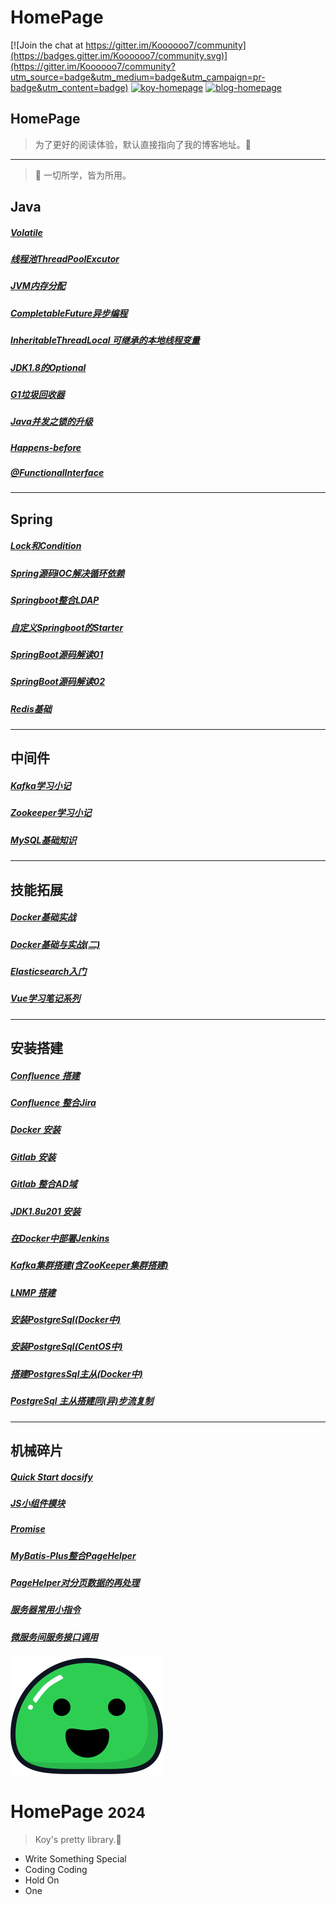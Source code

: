 # HomePage

[![Join the chat at https://gitter.im/Koooooo7/community](https://badges.gitter.im/Koooooo7/community.svg)](https://gitter.im/Koooooo7/community?utm_source=badge&utm_medium=badge&utm_campaign=pr-badge&utm_content=badge)      [![koy-homepage](https://img.shields.io/badge/2021~2024-HomePage-brightgreen)](https://github.com/Koooooo-7)      [![blog-homepage](https://img.shields.io/badge/Blog-HomePage-orange)](https://koooooo.ko8e24.top)

<!-- for github search text -->

## HomePage

> 为了更好的阅读体验，默认直接指向了我的博客地址。:dog:
---

> :wrench: 一切所学，皆为所用。


## Java

##### [Volatile](https://koooooo.ko8e24.top/#/patch/docs/Volatile.md)

##### [线程池ThreadPoolExcutor](https://koooooo.ko8e24.top/#/patch/docs/线程池ThreadPoolExcutor.md)

##### [JVM内存分配](https://koooooo.ko8e24.top/#/patch/docs/JVM小梳理.md)

##### [CompletableFuture异步编程](https://koooooo.ko8e24.top/#/patch/docs/CompletableFuture异步编程.md)

##### [InheritableThreadLocal 可继承的本地线程变量](https://koooooo.ko8e24.top/#/patch/docs/InheritableThreadLocal.md)

##### [JDK1.8的Optional](https://koooooo.ko8e24.top/#/patch/docs/JDK1.8的Optional.md)

##### [G1垃圾回收器](https://koooooo.ko8e24.top/#/patch/docs/G1垃圾回收器.md)

##### [Java并发之锁的升级](https://koooooo.ko8e24.top/#/patch/docs/Java并发之锁的升级.md)

##### [Happens-before](https://koooooo.ko8e24.top/#/patch/docs/Happens-before.md)

##### [@FunctionalInterface](/patch/docs/@FunctionalInterface.md)
---



## Spring

##### [Lock和Condition](https://koooooo.ko8e24.top/#/patch/docs/Lock和Condition.md)

##### [Spring源码IOC解决循环依赖](https://koooooo.ko8e24.top/#/patch/docs/Spring源码IOC解决循环依赖.md)

##### [Springboot整合LDAP](https://koooooo.ko8e24.top/#/patch/docs/Springboot整合LDAP.md)

##### [自定义Springboot的Starter](https://koooooo.ko8e24.top/#/patch/docs/自定义Springboot的Starter.md)

##### [SpringBoot源码解读01](https://koooooo.ko8e24.top/#/patch/docs/SpringBoot源码01.md)

##### [SpringBoot源码解读02](https://koooooo.ko8e24.top/#/patch/docs/SpringBoot源码02.md)

##### [Redis基础](https://koooooo.ko8e24.top/#/patch/docs/Redis基础.md) 

---



## 中间件

##### [Kafka学习小记](https://koooooo.ko8e24.top/#/patch/docs/Kafka学习小记.md)

##### [Zookeeper学习小记](https://koooooo.ko8e24.top/#/patch/docs/Zookeeper学习小记.md)

##### [MySQL基础知识](https://koooooo.ko8e24.top/#/patch/docs/MySQL基础知识.md)

---



## 技能拓展

##### [Docker基础实战](https://koooooo.ko8e24.top/#/patch/docs/Docker基础实战.md)

##### [Docker基础与实战(二)](https://koooooo.ko8e24.top/#/patch/docs/Docker基础与实战(二).md)

##### [Elasticsearch入门](https://koooooo.ko8e24.top/#/patch/docs/Elasticsearch入门.md)

##### [Vue学习笔记系列](https://koooooo.ko8e24.top/#/insane/2019/Vue学习小记01.md)

---



## 安装搭建

##### [Confluence 搭建](https://koooooo.ko8e24.top/#/build/docs/搭建Confluence.md)

##### [Confluence 整合Jira](https://koooooo.ko8e24.top/#/build/docs/Confluence整合Jira.md)

##### [Docker 安装](https://koooooo.ko8e24.top/#/build/docs/安装Docker.md)

##### [Gitlab 安装](https://koooooo.ko8e24.top/#/build/docs/安装Gitlab.md)

##### [Gitlab 整合AD域](https://koooooo.ko8e24.top/#/build/docs/Gitlab整合AD域.md)

##### [JDK1.8u201 安装](https://koooooo.ko8e24.top/#/build/docs/安装JDK1.8u201.md)

##### [在Docker中部署Jenkins](https://koooooo.ko8e24.top/#/build/docs/在Docker中部署Jenkins.md)

##### [Kafka集群搭建(含ZooKeeper集群搭建)](https://koooooo.ko8e24.top/#/build/docs/Kafka集群搭建(含ZooKeeper集群搭建).md)

##### [LNMP 搭建](https://koooooo.ko8e24.top/#/build/docs/搭建LNMP.md)

##### [安装PostgreSql(Docker中)](https://koooooo.ko8e24.top/#/build/docs/Docker安装PostgreSql.md)

##### [安装PostgreSql(CentOS中)](https://koooooo.ko8e24.top/#/build/docs/安装PostgresSql10.7.md)

##### [搭建PostgresSql主从(Docker中)](https://koooooo.ko8e24.top/#/build/docs/在Docker中搭建Pg主从.md)

##### [PostgreSql 主从搭建同(异)步流复制](https://koooooo.ko8e24.top/#//build/docs/PostgreSql主从搭建同（异）步流复制.md)

---



## 机械碎片

##### [Quick Start docsify](https://koooooo.ko8e24.top/#/patch/docs/Quick-Start-docsify.md)
##### [JS小组件模块](https://koooooo.ko8e24.top/#/patch/docs/JS小组件模块.md)
##### [Promise](https://koooooo.ko8e24.top/#/patch/docs/Promise.md)
##### [MyBatis-Plus整合PageHelper](https://koooooo.ko8e24.top/#/patch/docs/MyBatis-Plus整合PageHelper.md) 
##### [PageHelper对分页数据的再处理](https://koooooo.ko8e24.top/#/patch/docs/PageHelper对分页数据的再处理.md)
##### [服务器常用小指令](https://koooooo.ko8e24.top/#/patch/docs/服务器常用小指令.md)
##### [微服务间服务接口调用](https://koooooo.ko8e24.top/#/patch/docs/微服务间服务接口调用.md)


<!-- cover -->
![logo](docs/_media/icon.svg)

# HomePage <small>2024</small>

> Koy's  pretty  library.:rainbow:

- Write Something Special
- Coding Coding 
- Hold On
- One
